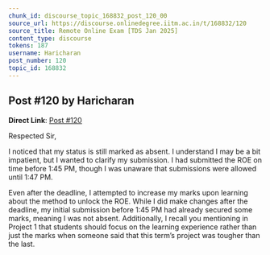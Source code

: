```yaml
---
chunk_id: discourse_topic_168832_post_120_00
source_url: https://discourse.onlinedegree.iitm.ac.in/t/168832/120
source_title: Remote Online Exam [TDS Jan 2025]
content_type: discourse
tokens: 187
username: Haricharan
post_number: 120
topic_id: 168832
---
```


## Post #120 by Haricharan

**Direct Link**: [Post #120](https://discourse.onlinedegree.iitm.ac.in/t/168832/120)

Respected Sir,

I noticed that my status is still marked as absent. I understand I may be a bit impatient, but I wanted to clarify my submission. I had submitted the ROE on time before 1:45 PM, though I was unaware that submissions were allowed until 1:47 PM.

Even after the deadline, I attempted to increase my marks upon learning about the method to unlock the ROE. While I did make changes after the deadline, my initial submission before 1:45 PM had already secured some marks, meaning I was not absent. Additionally, I recall you mentioning in Project 1 that students should focus on the learning experience rather than just the marks when someone said that this term’s project was tougher than the last.
